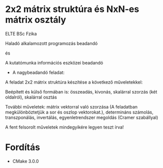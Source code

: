 # 2x2 mátrix struktúra és NxN-es mátrix osztály

ELTE BSc Fzika

Haladó alkalamozott programozás beadandó

és

A kutatómunka információs eszközei beadandó

- A nagybeadandó feladat:

A feladat 2x2 mátrix struktúra készítése a következő műveletekkel:

Beépített és külső formában is: összeadás, kivonás, skalárral szorzás (két oldalról), skalárral osztás
    
További műveletek:
mátrix vektorral való szorzása (A feladatban megkülönböztetjük a sor és oszlop vektorokat.), determináns számolás, transzponálás, invertálás, egyenletrendszer megoldás (Cramer szabállyal)

A fent felsorolt műveletek mindegyikére legyen teszt írva!

# Fordítás

- CMake 3.0.0
